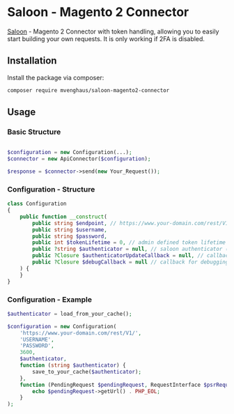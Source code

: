 # Saloon - Magento 2 Connector

[Saloon](https://docs.saloon.dev/) - Magento 2 Connector with token handling, allowing you to easily start building your own requests. It is only working if 2FA is disabled.

## Installation

Install the package via composer:

```bash
composer require mvenghaus/saloon-magento2-connector
```

## Usage

### Basic Structure

```php

$configuration = new Configuration(...);
$connector = new ApiConnector($configuration);

$response = $connector->send(new Your_Request());
```

### Configuration - Structure

```php
class Configuration
{
    public function __construct(
        public string $endpoint, // https://www.your-domain.com/rest/V1/
        public string $username,
        public string $password,
        public int $tokenLifetime = 0, // admin defined token lifetime in seconds 
        public ?string $authenticator = null, // saloon authenticator (serialized)
        public ?Closure $authenticatorUpdateCallback = null, // callback to save authenticator if changed
        public ?Closure $debugCallback = null // callback for debugging
    ) {
    }
}
```

### Configuration - Example

```php
$authenticator = load_from_your_cache();

$configuration = new Configuration(
    'https://www.your-domain.com/rest/V1/',
    'USERNAME',
    'PASSWORD',
    3600,
    $authenticator,
    function (string $authenticator) {
        save_to_your_cache($authenticator);
    },
    function (PendingRequest $pendingRequest, RequestInterface $psrRequest) {
        echo $pendingRequest->getUrl() . PHP_EOL;
    }
);
```